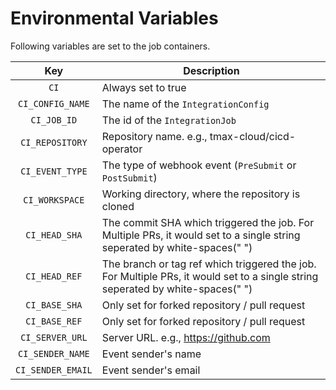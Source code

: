 # Environmental Variables

Following variables are set to the job containers.

|Key|Description|
|:-----------------:|---|
|`CI`               | Always set to true |
|`CI_CONFIG_NAME`   | The name of the `IntegrationConfig` |
|`CI_JOB_ID`        | The id of the `IntegrationJob` |
|`CI_REPOSITORY`    | Repository name. e.g., tmax-cloud/cicd-operator |
|`CI_EVENT_TYPE`    | The type of webhook event (`PreSubmit` or `PostSubmit`) |
|`CI_WORKSPACE`     | Working directory, where the repository is cloned |
|`CI_HEAD_SHA`      | The commit SHA which triggered the job. For Multiple PRs, it would set to a single string seperated by white-spaces(" ") |
|`CI_HEAD_REF`      | The branch or tag ref which triggered the job. For Multiple PRs, it would set to a single string seperated by white-spaces(" ") |
|`CI_BASE_SHA`      | Only set for forked repository / pull request |
|`CI_BASE_REF`      | Only set for forked repository / pull request |
|`CI_SERVER_URL`    | Server URL. e.g., https://github.com |
|`CI_SENDER_NAME`   | Event sender's name |
|`CI_SENDER_EMAIL`  | Event sender's email |
